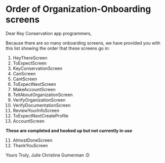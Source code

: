 # Order of Organization-Onboarding screens

Dear Key Conservation app programmers,

Because there are so many onboarding screens, we have provided you with this list showing the order that these screens go in:

1. HeyThereScreen
2. ToExpectScreen
3. KeyConservationScreen
4. CanScreen
5. CantScreen
6. ToExpectNextScreen
7. MakeAccountScreen
8. TellAboutOrganizationScreen
9. VerifyOrganizationScreen
10. VerifyDocumentationScreen
11. ReviewYourInfoScreen
12. ToExpectNextCreateProfile
13. AccountScreen

**These are completed and hooked up but not currently in use**

11. AlmostDoneScreen
12. ThankYouScreen

Yours Truly,
Julie Christine Gumerman :D

